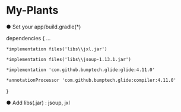 # My-Plants
● Set your app/build.gradle(*)

dependencies {
 ...
 
    *implementation files('libs\\jxl.jar')
    
    *implementation files('libs\\jsoup-1.13.1.jar')
    
    *implementation 'com.github.bumptech.glide:glide:4.11.0'
    
    *annotationProcessor 'com.github.bumptech.glide:compiler:4.11.0'
}


● Add libs(.jar) : jsoup, jxl
